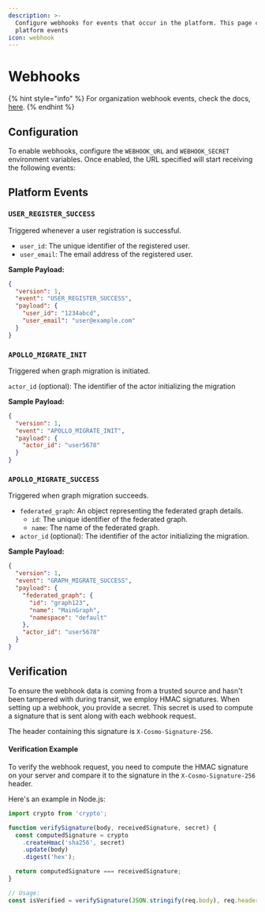 ```yaml
---
description: >-
  Configure webhooks for events that occur in the platform. This page covers
  platform events
icon: webhook
---
```


# Webhooks

{% hint style="info" %}
For organization webhook events, check the docs, [here](../studio/alerts-and-notifications/webhooks.md).
{% endhint %}

## Configuration

To enable webhooks, configure the `WEBHOOK_URL` and `WEBHOOK_SECRET` environment variables. Once enabled, the URL specified will start receiving the following events:

## Platform Events

### &#x20;`USER_REGISTER_SUCCESS`

Triggered whenever a user registration is successful.

* `user_id`: The unique identifier of the registered user.
* `user_email`: The email address of the registered user.

**Sample Payload:**

```json
{
  "version": 1,
  "event": "USER_REGISTER_SUCCESS",
  "payload": {
    "user_id": "1234abcd",
    "user_email": "user@example.com"
  }
}
```

### `APOLLO_MIGRATE_INIT`

Triggered when graph migration is initiated.

`actor_id` (optional): The identifier of the actor initializing the migration

**Sample Payload:**

```json
{
  "version": 1,
  "event": "APOLLO_MIGRATE_INIT",
  "payload": {
    "actor_id": "user5678"
  }
}
```

### `APOLLO_MIGRATE_SUCCESS`

Triggered when graph migration succeeds.

* `federated_graph`: An object representing the federated graph details.
  * `id`: The unique identifier of the federated graph.
  * `name`: The name of the federated graph.
* `actor_id` (optional): The identifier of the actor initializing the migration.

**Sample Payload:**

```json
{
  "version": 1,
  "event": "GRAPH_MIGRATE_SUCCESS",
  "payload": {
    "federated_graph": {
      "id": "graph123",
      "name": "MainGraph",
      "namespace": "default"
    },
    "actor_id": "user5678"
  }
}
```

## Verification

To ensure the webhook data is coming from a trusted source and hasn't been tampered with during transit, we employ HMAC signatures. When setting up a webhook, you provide a secret. This secret is used to compute a signature that is sent along with each webhook request.

The header containing this signature is `X-Cosmo-Signature-256`.

#### Verification Example

To verify the webhook request, you need to compute the HMAC signature on your server and compare it to the signature in the `X-Cosmo-Signature-256` header.

Here's an example in Node.js:

```javascript
import crypto from 'crypto';

function verifySignature(body, receivedSignature, secret) {
  const computedSignature = crypto
    .createHmac('sha256', secret)
    .update(body)
    .digest('hex');

  return computedSignature === receivedSignature;
}

// Usage:
const isVerified = verifySignature(JSON.stringify(req.body), req.headers['x-cosmo-signature-256'], YOUR_SECRET);
```
